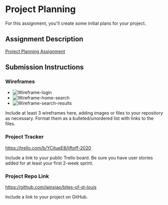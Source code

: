 # Project Planning
For this assignment, you'll create some initial plans for your project.

## Assignment Description
[Project Planning Assignment](https://education.launchcode.org/liftoff/modules/assignments/project-planning)

## Submission Instructions

### Wireframes
* ![Wireframe-login](https://github.com/iainxiao/liftoff-assignments/P3-Project_Planning/images/WFLogin.jpg)
* ![Wireframe-home-search](https://github.com/iainxiao/liftoff-assignments/P3-Project_Planning/images/WFHome-search2.jpg)
* ![Wireframe-search-results](https://github.com/iainxiao/liftoff-assignments/P3-Project_Planning/images/WFSearch-results2.jpg)

Include at least 3 wireframes here, adding images or files to your repository as necessary. Format them as a bulleted/unordered list with links to the files.

### Project Tracker
https://trello.com/b/YCitueE8/liftoff-2020

Include a link to your public Trello board. Be sure you have user stories added for at least your first 2-week sprint.

### Project Repo Link
https://github.com/iainxiao/bites-of-st-louis

Include a link to your project on GitHub.

